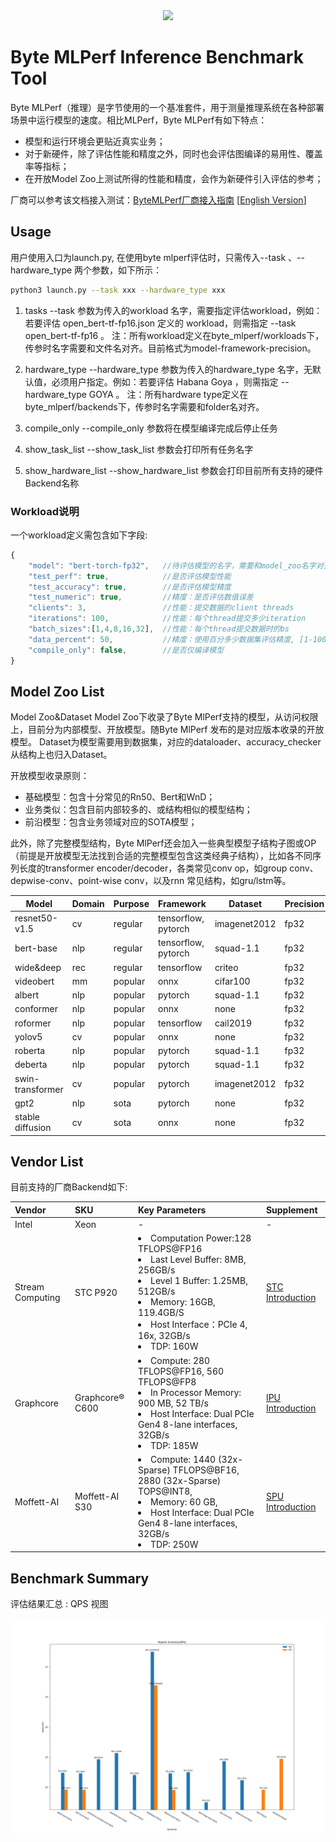 <div align="center">
  <img src="byte_mlperf/images/icon.png">
</div>


# Byte MLPerf Inference Benchmark Tool
Byte MLPerf（推理）是字节使用的一个基准套件，用于测量推理系统在各种部署场景中运行模型的速度。相比MLPerf，Byte MLPerf有如下特点：
- 模型和运行环境会更贴近真实业务；
- 对于新硬件，除了评估性能和精度之外，同时也会评估图编译的易用性、覆盖率等指标；
- 在开放Model Zoo上测试所得的性能和精度，会作为新硬件引入评估的参考；

厂商可以参考该文档接入测试：[ByteMLPerf厂商接入指南](https://bytedance.feishu.cn/docs/doccno9eLS3OseTA5aMBeeQf2cf) [[English Version](https://bytedance.us.feishu.cn/docx/L98Mdw3J6obMtJxeRBzuHeRbsof)]

## Usage
用户使用入口为launch.py, 在使用byte mlperf评估时，只需传入--task 、--hardware_type 两个参数，如下所示：
```bash
python3 launch.py --task xxx --hardware_type xxx
```

1. tasks
--task 参数为传入的workload 名字，需要指定评估workload，例如：若要评估 open_bert-tf-fp16.json 定义的 workload，则需指定   --task open_bert-tf-fp16 。
注：所有workload定义在byte_mlperf/workloads下，传参时名字需要和文件名对齐。目前格式为model-framework-precision。

2. hardware_type
--hardware_type 参数为传入的hardware_type 名字，无默认值，必须用户指定。例如：若要评估 Habana Goya ，则需指定   --hardware_type GOYA 。
注：所有hardware type定义在byte_mlperf/backends下，传参时名字需要和folder名对齐。

3. compile_only
--compile_only 参数将在模型编译完成后停止任务

4. show_task_list
--show_task_list 参数会打印所有任务名字

5. show_hardware_list
--show_hardware_list 参数会打印目前所有支持的硬件Backend名称

### Workload说明
一个workload定义需包含如下字段:
```javascript
{
    "model": "bert-torch-fp32",   //待评估模型的名字，需要和model_zoo名字对齐
    "test_perf": true,            //是否评估模型性能
    "test_accuracy": true,        //是否评估模型精度
    "test_numeric": true,         //精度：是否评估数值误差
    "clients": 3,                 //性能：提交数据的client threads
    "iterations": 100,            //性能：每个thread提交多少iteration
    "batch_sizes":[1,4,8,16,32],  //性能：每个thread提交数据时的bs
    "data_percent": 50,           //精度：使用百分多少数据集评估精度, [1-100]
    "compile_only": false,        //是否仅编译模型
}
```

## Model Zoo List
Model Zoo&Dataset
Model Zoo下收录了Byte MlPerf支持的模型，从访问权限上，目前分为内部模型、开放模型。随Byte MlPerf 发布的是对应版本收录的开放模型。
Dataset为模型需要用到数据集，对应的dataloader、accuracy_checker从结构上也归入Dataset。

开放模型收录原则：
- 基础模型：包含十分常见的Rn50、Bert和WnD；
- 业务类似：包含目前内部较多的、或结构相似的模型结构；
- 前沿模型：包含业务领域对应的SOTA模型；

此外，除了完整模型结构，Byte MlPerf还会加入一些典型模型子结构子图或OP（前提是开放模型无法找到合适的完整模型包含这类经典子结构），比如各不同序列长度的transformer encoder/decoder，各类常见conv op，如group conv、depwise-conv、point-wise conv，以及rnn 常见结构，如gru/lstm等。

| Model | Domain | Purpose | Framework | Dataset | Precision |
| ---- | ---- | ---- | ---- | ---- | ---- |
| resnet50-v1.5 | cv | regular | tensorflow, pytorch | imagenet2012 | fp32 |
| bert-base | nlp | regular | tensorflow, pytorch | squad-1.1 | fp32 |
| wide&deep | rec | regular | tensorflow | criteo | fp32 |
| videobert | mm  |popular | onnx | cifar100 | fp32 |
| albert | nlp | popular | pytorch | squad-1.1 | fp32 |
| conformer | nlp | popular | onnx | none | fp32 |
| roformer | nlp | popular | tensorflow | cail2019 | fp32 |
| yolov5 | cv | popular | onnx | none | fp32 |
| roberta | nlp | popular | pytorch | squad-1.1 | fp32 |
| deberta | nlp | popular | pytorch | squad-1.1 | fp32 |
| swin-transformer | cv | popular | pytorch | imagenet2012 | fp32 |
| gpt2 | nlp | sota | pytorch | none | fp32 |
| stable diffusion | cv | sota | onnx | none | fp32 |

## Vendor List
目前支持的厂商Backend如下:

| Vendor |  SKU | Key Parameters | Supplement |
| :---- | :----| :---- | :---- |
| Intel | Xeon | - | - |
| Stream Computing | STC P920 | <li>Computation Power:128 TFLOPS@FP16 <li> Last Level Buffer: 8MB, 256GB/s <li>Level 1 Buffer: 1.25MB, 512GB/s   <li> Memory: 16GB, 119.4GB/S <li> Host Interface：PCIe 4, 16x, 32GB/s <li> TDP: 160W | [STC Introduction](byte_mlperf/backends/STC/README.md) |
| Graphcore | Graphcore® C600 | <li>Compute: 280 TFLOPS@FP16, 560 TFLOPS@FP8 <li> In Processor Memory: 900 MB, 52 TB/s <li> Host Interface: Dual PCIe Gen4 8-lane interfaces, 32GB/s <li> TDP: 185W | [IPU Introduction](byte_mlperf/backends/IPU/README.zh_CN.md) |
| Moffett-AI | Moffett-AI S30 | <li>Compute: 1440 (32x-Sparse) TFLOPS@BF16, 2880 (32x-Sparse) TOPS@INT8, <li> Memory: 60 GB,  <li> Host Interface: Dual PCIe Gen4 8-lane interfaces, 32GB/s <li> TDP: 250W                           | [SPU Introduction](byte_mlperf/backends/SPU/README.md) |

## Benchmark Summary
评估结果汇总 : QPS 视图
<div align="center">
  <img src="byte_mlperf/reports/reports_summary.png">
</div>
